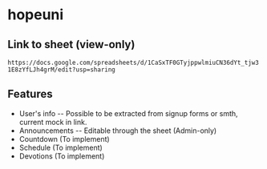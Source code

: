 # hopeuni

## Link to sheet (view-only)

`https://docs.google.com/spreadsheets/d/1CaSxTF0GTyjppwlmiuCN36dYt_tjw31E8zYfLJh4grM/edit?usp=sharing`

## Features 

- User's info
-- Possible to be extracted from signup forms or smth, current mock in link.
- Announcements
-- Editable through the sheet (Admin-only)
- Countdown (To implement)
- Schedule (To implement)
- Devotions (To implement)